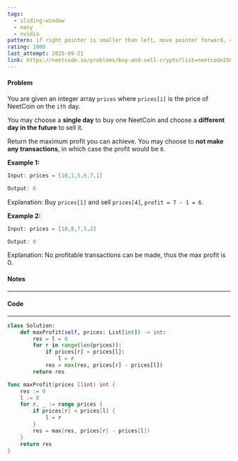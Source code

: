 ```yaml
---
tags:
  - sliding-window
  - easy
  - nvidia
pattern: if right pointer is smaller than left, move pointer forward, calc max of cur and max
rating: 1000
last_attempt: 2025-09-21
link: https://neetcode.io/problems/buy-and-sell-crypto?list=neetcode250
---
```

#### Problem
You are given an integer array `prices` where `prices[i]` is the price of NeetCoin on the `ith` day.

You may choose a **single day** to buy one NeetCoin and choose a **different day in the future** to sell it.

Return the maximum profit you can achieve. You may choose to **not make any transactions**, in which case the profit would be `0`.

**Example 1:**

```java
Input: prices = [10,1,5,6,7,1]

Output: 6
```

Explanation: Buy `prices[1]` and sell `prices[4]`, `profit = 7 - 1 = 6`.

**Example 2:**

```java
Input: prices = [10,8,7,5,2]

Output: 0
```

Explanation: No profitable transactions can be made, thus the max profit is 0.

#### Notes
---

#### Code
---

```python
class Solution:
    def maxProfit(self, prices: List[int]) -> int:
        res = l = 0
        for r in range(len(prices)):
            if prices[r] < prices[l]:
                l = r
            res = max(res, prices[r] - prices[l])
        return res
```

```go
func maxProfit(prices []int) int {
    res := 0
    l := 0
    for r, _ := range prices {
        if prices[r] < prices[l] {
            l = r
        }
        res = max(res, prices[r] - prices[l])
    }
    return res
}
```